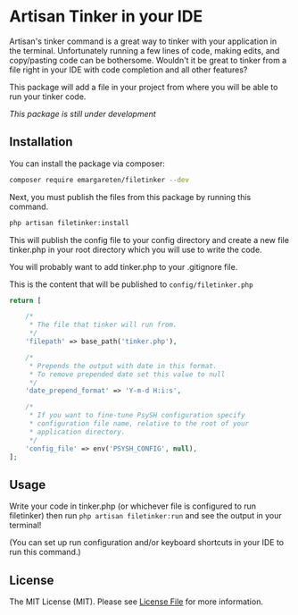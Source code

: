 # Artisan Tinker in your IDE

Artisan's tinker command is a great way to tinker with your application in the terminal. Unfortunately running a few lines of code, making edits, and copy/pasting code can be bothersome. Wouldn't it be great to tinker from a file right in your IDE with code completion and all other features?

This package will add a file in your project from where you will be able to run your tinker code.

*This package is still under development*

## Installation

You can install the package via composer:

```bash
composer require emargareten/filetinker --dev
```

Next, you must publish the files from this package by running this command.

```bash
php artisan filetinker:install
```

This will publish the config file to your config directory and create a new file tinker.php in your root directory which you will use to write the code.

You will probably want to add tinker.php to your .gitignore file.

This is the content that will be published to `config/filetinker.php`

```php
return [

    /*
     * The file that tinker will run from.
     */
    'filepath' => base_path('tinker.php'),

    /*
     * Prepends the output with date in this format.
     * To remove prepended date set this value to null
     */
    'date_prepend_format' => 'Y-m-d H:i:s',

    /*
     * If you want to fine-tune PsySH configuration specify
     * configuration file name, relative to the root of your
     * application directory.
     */
    'config_file' => env('PSYSH_CONFIG', null),
];
```

## Usage

Write your code in tinker.php (or whichever file is configured to run filetinker) then run `php artisan filetinker:run` and see the output in your terminal!

(You can set up run configuration and/or keyboard shortcuts in your IDE to run this command.)

## License

The MIT License (MIT). Please see [License File](LICENSE.md) for more information.
